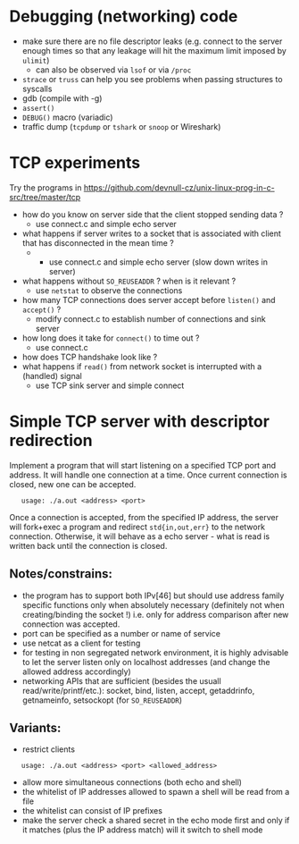 # Debugging (networking) code
  - make sure there are no file descriptor leaks (e.g. connect to the server enough times so that any leakage will hit the maximum limit imposed by `ulimit`)
    - can also be observed via `lsof` or via `/proc`
  - `strace` or `truss` can help you see problems when passing structures to syscalls
  - gdb (compile with -g)
  - `assert()`
  - `DEBUG()` macro (variadic)
  - traffic dump (`tcpdump` or `tshark` or `snoop` or Wireshark)

# TCP experiments

Try the programs in https://github.com/devnull-cz/unix-linux-prog-in-c-src/tree/master/tcp

- how do you know on server side that the client stopped sending data ?
  - use connect.c and simple echo server
- what happens if server writes to a socket that is associated with client that has disconnected in the mean time ?
  - - use connect.c and simple echo server (slow down writes in server)
- what happens without `SO_REUSEADDR` ? when is it relevant ?
  - use `netstat` to observe the connections
- how many TCP connections does server accept before `listen()` and `accept()` ?
  - modify connect.c to establish number of connections and sink server
- how long does it take for `connect()` to time out ?
  - use connect.c
- how does TCP handshake look like ?
- what happens if `read()` from network socket is interrupted with a (handled) signal
  - use TCP sink server and simple connect

# Simple TCP server with descriptor redirection

Implement a program that will start listening on a specified TCP port and address.
It will handle one connection at a time. Once current connection is closed,
new one can be accepted.
```
   usage: ./a.out <address> <port>
```
Once a connection is accepted, from the specified IP address,
the server will fork+exec a program and redirect `std{in,out,err}` to the network
connection.
Otherwise, it will behave as a echo server - what is read is written back
until the connection is closed.

## Notes/constrains:
 - the program has to support both IPv[46] but should use address family specific functions only when absolutely necessary (definitely not when creating/binding the socket !) i.e. only for address comparison after new connection was accepted.
 - port can be specified as a number or name of service
 - use netcat as a client for testing
 - for testing in non segregated network environment, it is highly advisable to let the server listen only on localhost addresses (and change the allowed address accordingly)
 - networking APIs that are sufficient (besides the usuall read/write/printf/etc.): socket, bind, listen, accept, getaddrinfo, getnameinfo, setsockopt (for `SO_REUSEADDR`)

## Variants:
   - restrict clients
```
   usage: ./a.out <address> <port> <allowed_address>
```
   - allow more simultaneous connections (both echo and shell)
   - the whitelist of IP addresses allowed to spawn a shell will be read from a file
   - the whitelist can consist of IP prefixes
   - make the server check a shared secret in the echo mode first and only if it matches (plus the IP address match) will it switch to shell mode
